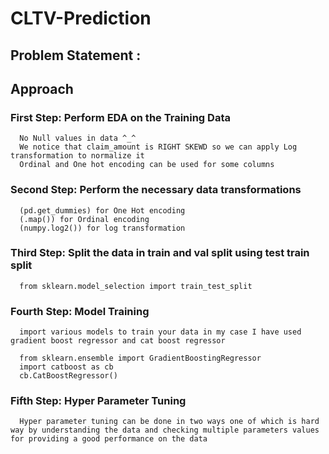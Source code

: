 # CLTV-Prediction
## Problem Statement :


## Approach
   ### First Step: Perform EDA on the Training Data
      No Null values in data ^_^
      We notice that claim_amount is RIGHT SKEWD so we can apply Log transformation to normalize it 
      Ordinal and One hot encoding can be used for some columns  
   ### Second Step: Perform the necessary data transformations
      (pd.get_dummies) for One Hot encoding
      (.map()) for Ordinal encoding
      (numpy.log2()) for log transformation 
   ### Third Step: Split the data in train and val split using test train split 
      from sklearn.model_selection import train_test_split
   ### Fourth Step: Model Training 
      import various models to train your data in my case I have used gradient boost regressor and cat boost regressor
      
      from sklearn.ensemble import GradientBoostingRegressor
      import catboost as cb
      cb.CatBoostRegressor() 
   ### Fifth Step: Hyper Parameter Tuning
      Hyper parameter tuning can be done in two ways one of which is hard way by understanding the data and checking multiple parameters values for providing a good performance on the data 
